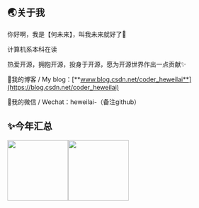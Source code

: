 ## 🌏关于我

你好啊，我是【何未来】，叫我未来就好了🥰

计算机系本科在读

热爱开源，拥抱开源，投身于开源，愿为开源世界作出一点贡献✨

🥇我的博客 / My blog：[**www.blog.csdn.net/coder_heweilai**](https://blog.csdn.net/coder_heweilai)

💬我的微信 / Wechat：heweilai-（备注github）

<!--[![he-weilai's GitHub stats](https://github-readme-stats.vercel.app/api?username=he-weilai&count_private=true&show_icons=true&title_color=3d5ef5&bg_color=141328&text_color=e8e8f2)](https://blog.csdn.net/coder_heweilai)

[![Top Langs](https://github-readme-stats.vercel.app/api/top-langs/?username=he-weilai&count_private=true&layout=compact&show_icons=true&title_color=3d5ef5&bg_color=141328&text_color=e8e8f2)](https://blog.csdn.net/coder_heweilai)-->

## ✨今年汇总

<img align="" height="137px" src="https://github-readme-stats.vercel.app/api?username=he-weilai&hide_title=true&hide_border=true&show_icons=true&include_all_commits=true&line_height=21&bg_color=0,EC6C6C,FFD479,FFFC79,73FA79&theme=graywhite&locale=cn" /><img align="" height="137px" src="https://github-readme-stats.vercel.app/api/top-langs/?username=he-weilai&hide_title=true&hide_border=true&layout=compact&bg_color=0,73FA79,73FDFF,D783FF&theme=graywhite&locale=cn" />
